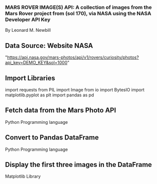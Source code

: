 ### MARS ROVER IMAGE(S) API: A collection of images from the Mars Rover project from (sol 170), via NASA using the NASA Developer API Key 
By Leonard M. Newbill

## Data Source: Website NASA
"https://api.nasa.gov/mars-photos/api/v1/rovers/curiosity/photos?api_key=DEMO_KEY&sol=1000"

## Import Libraries
import requests
from PIL import Image
from io import BytesIO
import matplotlib.pyplot as plt
import pandas as pd

## Fetch data from the Mars Photo API 
Python Programming language

## Convert to Pandas DataFrame
Python Programming language

## Display the first three images in the DataFrame
Matplotlib Library




